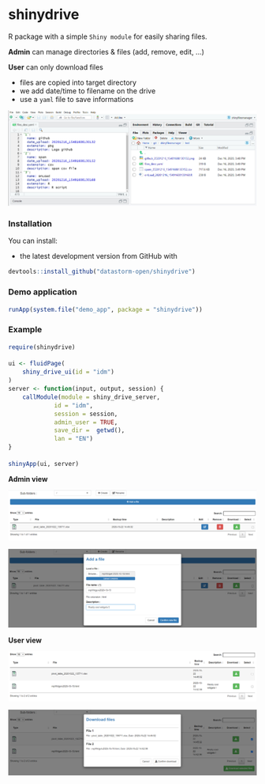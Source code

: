 # shinydrive


R package with a simple ``Shiny module`` for easily sharing files.

**Admin** can manage directories & files (add, remove, edit, ...)

**User** can only download files

- files are copied into target directory
- we add date/time to filename on the drive
- use a ``yaml`` file to save informations

![](inst/demo_app/www/figures/files.PNG)

### Installation

You can install:

-   the latest development version from GitHub with

``` r
devtools::install_github("datastorm-open/shinydrive")
```

### Demo application

``` r
runApp(system.file("demo_app", package = "shinydrive"))
```

### Example

``` r
require(shinydrive)

ui <- fluidPage(
    shiny_drive_ui(id = "idm")
)
server <- function(input, output, session) {
    callModule(module = shiny_drive_server,
             id = "idm",
             session = session,
             admin_user = TRUE,
             save_dir =  getwd(),
             lan = "EN")
}

shinyApp(ui, server)
```

**Admin view**

![](inst/demo_app/www/figures/sd_1.PNG)

![](inst/demo_app/www/figures/ad_2.PNG)

**User view**

![](inst/demo_app/www/figures/sd_3.PNG)

![](inst/demo_app/www/figures/sd_4.PNG)
